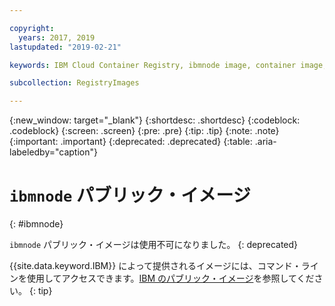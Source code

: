 ```yaml
---

copyright:
  years: 2017, 2019
lastupdated: "2019-02-21"

keywords: IBM Cloud Container Registry, ibmnode image, container image, public image

subcollection: RegistryImages

---
```


{:new_window: target="_blank"}
{:shortdesc: .shortdesc}
{:codeblock: .codeblock}
{:screen: .screen}
{:pre: .pre}
{:tip: .tip}
{:note: .note}
{:important: .important}
{:deprecated: .deprecated}
{:table: .aria-labeledby="caption"}

# `ibmnode` パブリック・イメージ
{: #ibmnode}

`ibmnode` パブリック・イメージは使用不可になりました。
{: deprecated}

{{site.data.keyword.IBM}} によって提供されるイメージには、コマンド・ラインを使用してアクセスできます。[IBM のパブリック・イメージ](/docs/services/Registry?topic=registry-public_images#public_images)を参照してください。
{: tip}

